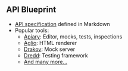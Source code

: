 ## API Blueprint

* [API specification][1] defined in Markdown
* Popular tools: <!-- .element: class="fragment" -->
  * [Apiary][2]: Editor, mocks, tests, inspections
  * [Aglio][3]: HTML renderer
  * [Drakov][4]: Mock server
  * [Dredd][5]: Testing framework
  * [And many more...][6]

[1]: https://github.com/apiaryio/api-blueprint/blob/format-1A9/API%20Blueprint%20Specification.md
[2]: https://apiary.io/
[3]: https://github.com/danielgtaylor/aglio
[4]: https://github.com/Aconex/drakov
[5]: https://github.com/apiaryio/dredd
[6]: https://apiblueprint.org/tools.html
